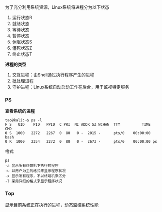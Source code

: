 为了充分利用系统资源，Linux系统将进程分为以下状态

1. 运行状态R
2. 就绪状态
3. 等待状态
4. 暂停状态
5. 休眠状态S
6. 僵死状态Z
7. 终止状态T

**进程的类型**

1. 交互进程：由Shell通过执行程序产生的进程
2. 批处理进程
3. 守护进程：Linux系统自动启动工作在后台，用于监视特定服务

### PS

**查看系统的进程**

```shell
tao@kali:~$ ps -l
F S   UID    PID   PPID  C PRI  NI ADDR SZ WCHAN  TTY          TIME CMD
0 S  1000   2272   2267  0  80   0 -  2015 -      pts/0    00:00:00 bash
0 R  1000   2354   2272  0  80   0 -  2673 -      pts/0    00:00:00 ps
```

格式

```shell
ps
-a 显示所有终端机下执行的程序
-u 以用户为主的格式来显示程序状况
-x 显示所有程序，不以终端机来区分
-l 采用详细的格式来显示程序状况
```

### Top

显示目前系统正在执行的进程，动态监控系统性能

